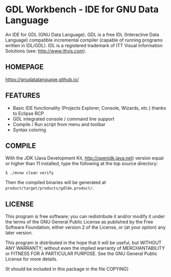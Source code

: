 GDL Workbench - IDE for GNU Data Language
=========================================

An IDE for GDL (GNU Data Language). GDL is a free IDL (Interactive Data Language)
compatible incremental compiler (capable of running programs written in IDL/GDL).
IDL is a registered trademark of ITT Visual Information Solutions 
(see: http://www.ittvis.com).


HOMEPAGE
--------
https://gnudatalanguage.github.io/


FEATURES
--------

- Basic IDE functionality (Projects Explorer, Console, Wizards, etc.) thanks to Eclipse RCP
- GDL integrated console / command line support
- Compile / Run script from menu and toolbar
- Syntax coloring


COMPILE
-------

With the JDK (Java Development Kit, http://openjdk.java.net) version equal or higher than 11
installed, type the following at the top source directory:

```shell
$ ./mvnw clean verify
```

Then the compiled binaries will be generated at `product/target/products/gdlde.product/`.


LICENSE
-------

This program is free software; you can redistribute it and/or modify
it under the terms of the GNU General Public License as published by
the Free Software Foundation; either version 2 of the License, or
(at your option) any later version.

This program is distributed in the hope that it will be useful,
but WITHOUT ANY WARRANTY; without even the implied warranty of
MERCHANTABILITY or FITNESS FOR A PARTICULAR PURPOSE. See the GNU
General Public License for more details.

(It should be included in this package in the file COPYING)
